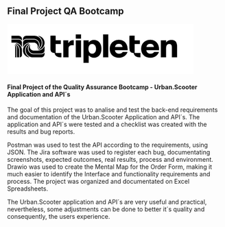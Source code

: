 ## Final Project QA Bootcamp
  <img src="Imagens\Logo-Tripleten.png">
  
#### Final Project of the Quality Assurance Bootcamp - Urban.Scooter Application and API´s
The goal of this project was to analise and test the back-end requirements and documentation of the Urban.Scooter Application and API´s.
The application and API´s were tested and a checklist was created with the results and bug reports. 

Postman was used to test the API according to the requirements, using JSON.
The Jira software was used to register each bug, documentating screenshots, expected outcomes, real results, process and environment.
Drawio was used to create the Mental Map for the Order Form, making it much easier to identify the Interface and functionality requirements and process.
The project was organized and documentated on Excel Spreadsheets.

The Urban.Scooter application and API´s are very useful and practical, nevertheless, some adjustments can be done to better it´s quality and consequently, the users experience.
